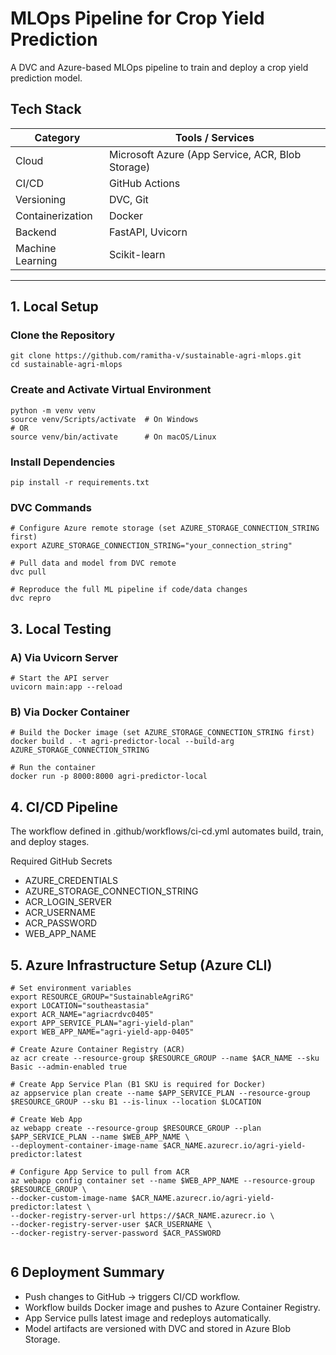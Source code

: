 # MLOps Pipeline for Crop Yield Prediction

A DVC and Azure-based MLOps pipeline to train and deploy a crop yield prediction model.

## Tech Stack

| Category | Tools / Services |
|-----------|------------------|
| Cloud | Microsoft Azure (App Service, ACR, Blob Storage) |
| CI/CD | GitHub Actions |
| Versioning | DVC, Git |
| Containerization | Docker |
| Backend | FastAPI, Uvicorn |
| Machine Learning | Scikit-learn |

---

## 1. Local Setup

### Clone the Repository
```
git clone https://github.com/ramitha-v/sustainable-agri-mlops.git
cd sustainable-agri-mlops
```

### Create and Activate Virtual Environment
```
python -m venv venv
source venv/Scripts/activate  # On Windows
# OR
source venv/bin/activate      # On macOS/Linux
```

### Install Dependencies
```
pip install -r requirements.txt
```

### DVC Commands
 ```
# Configure Azure remote storage (set AZURE_STORAGE_CONNECTION_STRING first)
export AZURE_STORAGE_CONNECTION_STRING="your_connection_string"

# Pull data and model from DVC remote
dvc pull

# Reproduce the full ML pipeline if code/data changes
dvc repro
```

## 3. Local Testing

### A) Via Uvicorn Server

```
# Start the API server
uvicorn main:app --reload

```

### B) Via Docker Container

```
# Build the Docker image (set AZURE_STORAGE_CONNECTION_STRING first)
docker build . -t agri-predictor-local --build-arg AZURE_STORAGE_CONNECTION_STRING

# Run the container
docker run -p 8000:8000 agri-predictor-local

```

## 4. CI/CD Pipeline

The workflow defined in .github/workflows/ci-cd.yml automates build, train, and deploy stages.

Required GitHub Secrets

- AZURE_CREDENTIALS
- AZURE_STORAGE_CONNECTION_STRING
- ACR_LOGIN_SERVER
- ACR_USERNAME
- ACR_PASSWORD
- WEB_APP_NAME

## 5. Azure Infrastructure Setup (Azure CLI)

```
# Set environment variables
export RESOURCE_GROUP="SustainableAgriRG"
export LOCATION="southeastasia"
export ACR_NAME="agriacrdvc0405"
export APP_SERVICE_PLAN="agri-yield-plan"
export WEB_APP_NAME="agri-yield-app-0405"

# Create Azure Container Registry (ACR)
az acr create --resource-group $RESOURCE_GROUP --name $ACR_NAME --sku Basic --admin-enabled true

# Create App Service Plan (B1 SKU is required for Docker)
az appservice plan create --name $APP_SERVICE_PLAN --resource-group $RESOURCE_GROUP --sku B1 --is-linux --location $LOCATION

# Create Web App
az webapp create --resource-group $RESOURCE_GROUP --plan $APP_SERVICE_PLAN --name $WEB_APP_NAME \
--deployment-container-image-name $ACR_NAME.azurecr.io/agri-yield-predictor:latest

# Configure App Service to pull from ACR
az webapp config container set --name $WEB_APP_NAME --resource-group $RESOURCE_GROUP \
--docker-custom-image-name $ACR_NAME.azurecr.io/agri-yield-predictor:latest \
--docker-registry-server-url https://$ACR_NAME.azurecr.io \
--docker-registry-server-user $ACR_USERNAME \
--docker-registry-server-password $ACR_PASSWORD


```

## 6 Deployment Summary

- Push changes to GitHub → triggers CI/CD workflow.
- Workflow builds Docker image and pushes to Azure Container Registry.
- App Service pulls latest image and redeploys automatically.
- Model artifacts are versioned with DVC and stored in Azure Blob Storage.

